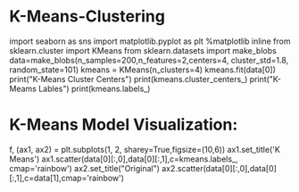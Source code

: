 # K-Means-Clustering
import seaborn as sns
import matplotlib.pyplot as plt
%matplotlib inline
from sklearn.cluster import KMeans
from sklearn.datasets import make_blobs
data=make_blobs(n_samples=200,n_features=2,centers=4,
cluster_std=1.8, random_state=101)
kmeans = KMeans(n_clusters=4)
kmeans.fit(data[0])
print("K-Means Cluster Centers")
print(kmeans.cluster_centers_)
print("K-Meams Lables")
print(kmeans.labels_)

# K-Means Model Visualization:
f, (ax1, ax2) = plt.subplots(1, 2, sharey=True,figsize=(10,6))
ax1.set_title('K Means')
ax1.scatter(data[0][:,0],data[0][:,1],c=kmeans.labels_,
cmap='rainbow')
ax2.set_title("Original")
ax2.scatter(data[0][:,0],data[0][:,1],c=data[1],cmap='rainbow')
